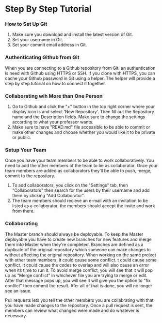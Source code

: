 # Step By Step Tutorial 

### How to Set Up Git

1. Make sure you download and install the latest version of Git.
2. Set your username in Git.
3. Set your commit email address in Git.

### Authenticating Github from Git

When you are connecting to a Github repository from Git, an authentication is need with Github using HTTPS or SSH.
If you clone with HTTPS, you can cache your Github password in Git using a helper. The helper will provide a step by step tutorial on how to connect it together.

### Collaborating wih More than One Person

1. Go to Github and click the "+" button in the top right corner where your display icon is and select 'New Repository'. Then fill out the Repository name and the Description fields. Make sure to change the settings according to what your professor wants.
2. Make sure to have "READ.md" file accessible to be able to commit or make other changes and choose whether you would like it to be private or public.

 ### Setup Your Team
 
Once you have your team members to be able to work collaboratively. You need to add the other members of the team to be as collaborator. Once your team members are added  as collaborators they'll be able to push, merge, commit to the repository.

1. To add collaborators, you click on the "Settings" tab, then "Collaborators" then search for the users by their username and add them by clicking "Add Collaborator". 
2. The team members should recieve an e-mail with an invitation to be listed as a collaborator, the members should accept the invite and work from there. 

### Collaborating

The Master branch should always be deployable. To keep the Master deployable you have to create new branches for new features and merge them into Master when they're completed. Branches are defined as a duplicate of the original repository which someone can make changes to without affecting the original repository.
        When working on the same project with other team members, it could cause some conflict. t could cause some conflict. It could cause the codes to overlap and will also cause an error when its time to run it. To avoid merge conflict, you will see that it will pop up as "Merge conflict" in whichever file you are trying to merge or edit. After that message pops up, you will see it will give you the option to "fix conflict" then commit the result. Afer all of that is done, you will no longer see an issue. 
     
 Pull requests lets you tell the other members you are collabrating with that you have made changes to the repository. Once a pull request is sent, the members can review what changed were made and do whatever is necessary.    
        
        
